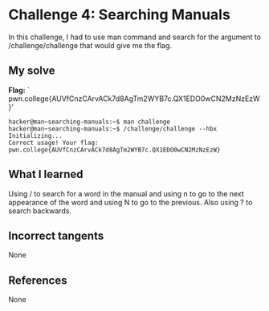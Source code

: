 # Challenge 4: Searching Manuals
In this challenge, I had to use man command and search for the argument to /challenge/challenge that would give me the flag.

## My solve
**Flag:** ` pwn.college{AUVfCnzCArvACk7d8AgTm2WYB7c.QX1EDO0wCN2MzNzEzW}’


```
hacker@man~searching-manuals:~$ man challenge
hacker@man~searching-manuals:~$ /challenge/challenge --hbx
Initializing...
Correct usage! Your flag: pwn.college{AUVfCnzCArvACk7d8AgTm2WYB7c.QX1EDO0wCN2MzNzEzW}
```

## What I learned
Using / to search for a word in the manual and using n to go to the next appearance of the word and using N to go to the previous. Also using ? to search backwards.

## Incorrect tangents
None

## References
None
